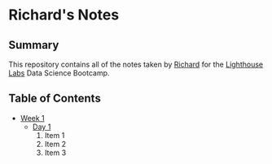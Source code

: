 # Richard's Notes
## Summary
This repository contains all of the notes taken by [Richard](https://github.com/rwadisaputro) for the [Lighthouse Labs](https://www.lighthouselabs.ca/en) Data Science Bootcamp.

## Table of Contents
* [Week 1](https://github.com/rwadisaputro/lighthouse-data-notes/tree/master/Week%201)
    * [Day 1](https://github.com/rwadisaputro/lighthouse-data-notes/tree/master/Week%201/Day%201)
        1. Item 1
        2. Item 2
        3. Item 3